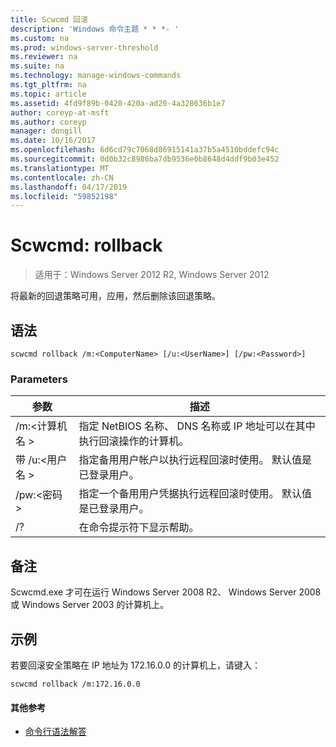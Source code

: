 ```yaml
---
title: Scwcmd 回滚
description: 'Windows 命令主题 * * *- '
ms.custom: na
ms.prod: windows-server-threshold
ms.reviewer: na
ms.suite: na
ms.technology: manage-windows-commands
ms.tgt_pltfrm: na
ms.topic: article
ms.assetid: 4fd9f89b-0420-420a-ad20-4a328636b1e7
author: coreyp-at-msft
ms.author: coreyp
manager: dongill
ms.date: 10/16/2017
ms.openlocfilehash: 6d6cd79c7068d86915141a37b5a4510bddefc94c
ms.sourcegitcommit: 0d0b32c8986ba7db9536e0b8648d4ddf9b03e452
ms.translationtype: MT
ms.contentlocale: zh-CN
ms.lasthandoff: 04/17/2019
ms.locfileid: "59852198"
---
```

# <a name="scwcmd-rollback"></a>Scwcmd: rollback

> 适用于：Windows Server 2012 R2, Windows Server 2012

将最新的回退策略可用，应用，然后删除该回退策略。

## <a name="syntax"></a>语法

```
scwcmd rollback /m:<ComputerName> [/u:<UserName>] [/pw:<Password>]
```

### <a name="parameters"></a>Parameters

|参数|描述|
|---------|-----------|
|/m:\<计算机名 >|指定 NetBIOS 名称、 DNS 名称或 IP 地址可以在其中执行回滚操作的计算机。|
|带 /u:\<用户名 >|指定备用用户帐户以执行远程回滚时使用。 默认值是已登录用户。|
|/pw:\<密码 >|指定一个备用用户凭据执行远程回滚时使用。 默认值是已登录用户。|
|/?|在命令提示符下显示帮助。|

## <a name="remarks"></a>备注

Scwcmd.exe 才可在运行 Windows Server 2008 R2、 Windows Server 2008 或 Windows Server 2003 的计算机上。

## <a name="BKMK_Examples"></a>示例

若要回滚安全策略在 IP 地址为 172.16.0.0 的计算机上，请键入：
```
scwcmd rollback /m:172.16.0.0
```

#### <a name="additional-references"></a>其他参考

-   [命令行语法解答](command-line-syntax-key.md)